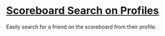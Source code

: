 # [Scoreboard Search on Profiles](https://www.mousehuntgame.com/preferences.php?tab=mousehunt-improved-settings#mousehunt-improved-settings-feature-profile-scoreboard-search)

Easily search for a friend on the scoreboard from their profile.
